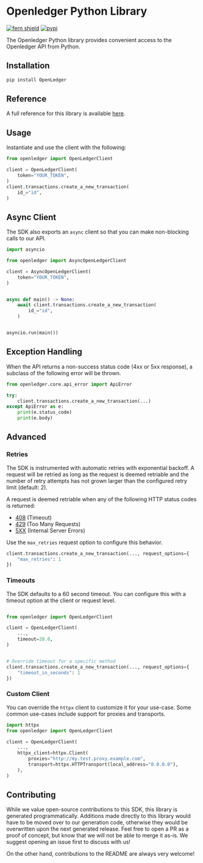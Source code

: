 # Openledger Python Library

[![fern shield](https://img.shields.io/badge/%F0%9F%8C%BF-Built%20with%20Fern-brightgreen)](https://buildwithfern.com?utm_source=github&utm_medium=github&utm_campaign=readme&utm_source=https%3A%2F%2Fgithub.com%2Fopenledger%2Fopenledger-python-sdk)
[![pypi](https://img.shields.io/pypi/v/OpenLedger)](https://pypi.python.org/pypi/OpenLedger)

The Openledger Python library provides convenient access to the Openledger API from Python.

## Installation

```sh
pip install OpenLedger
```

## Reference

A full reference for this library is available [here](./reference.md).

## Usage

Instantiate and use the client with the following:

```python
from openledger import OpenLedgerClient

client = OpenLedgerClient(
    token="YOUR_TOKEN",
)
client.transactions.create_a_new_transaction(
    id_="id",
)
```

## Async Client

The SDK also exports an `async` client so that you can make non-blocking calls to our API.

```python
import asyncio

from openledger import AsyncOpenLedgerClient

client = AsyncOpenLedgerClient(
    token="YOUR_TOKEN",
)


async def main() -> None:
    await client.transactions.create_a_new_transaction(
        id_="id",
    )


asyncio.run(main())
```

## Exception Handling

When the API returns a non-success status code (4xx or 5xx response), a subclass of the following error
will be thrown.

```python
from openledger.core.api_error import ApiError

try:
    client.transactions.create_a_new_transaction(...)
except ApiError as e:
    print(e.status_code)
    print(e.body)
```

## Advanced

### Retries

The SDK is instrumented with automatic retries with exponential backoff. A request will be retried as long
as the request is deemed retriable and the number of retry attempts has not grown larger than the configured
retry limit (default: 2).

A request is deemed retriable when any of the following HTTP status codes is returned:

- [408](https://developer.mozilla.org/en-US/docs/Web/HTTP/Status/408) (Timeout)
- [429](https://developer.mozilla.org/en-US/docs/Web/HTTP/Status/429) (Too Many Requests)
- [5XX](https://developer.mozilla.org/en-US/docs/Web/HTTP/Status/500) (Internal Server Errors)

Use the `max_retries` request option to configure this behavior.

```python
client.transactions.create_a_new_transaction(..., request_options={
    "max_retries": 1
})
```

### Timeouts

The SDK defaults to a 60 second timeout. You can configure this with a timeout option at the client or request level.

```python

from openledger import OpenLedgerClient

client = OpenLedgerClient(
    ...,
    timeout=20.0,
)


# Override timeout for a specific method
client.transactions.create_a_new_transaction(..., request_options={
    "timeout_in_seconds": 1
})
```

### Custom Client

You can override the `httpx` client to customize it for your use-case. Some common use-cases include support for proxies
and transports.
```python
import httpx
from openledger import OpenLedgerClient

client = OpenLedgerClient(
    ...,
    httpx_client=httpx.Client(
        proxies="http://my.test.proxy.example.com",
        transport=httpx.HTTPTransport(local_address="0.0.0.0"),
    ),
)
```

## Contributing

While we value open-source contributions to this SDK, this library is generated programmatically.
Additions made directly to this library would have to be moved over to our generation code,
otherwise they would be overwritten upon the next generated release. Feel free to open a PR as
a proof of concept, but know that we will not be able to merge it as-is. We suggest opening
an issue first to discuss with us!

On the other hand, contributions to the README are always very welcome!
